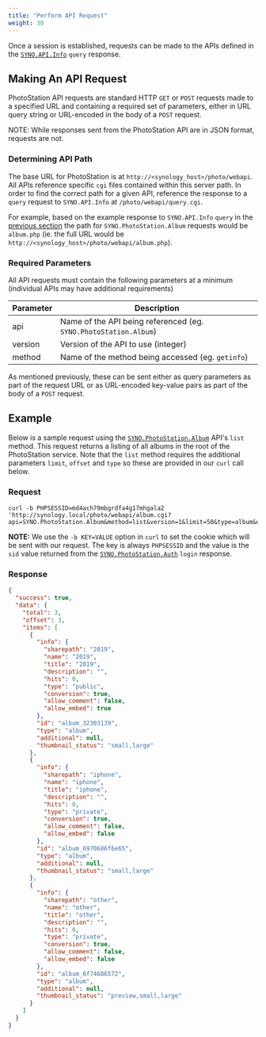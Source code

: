 ```yaml
---
title: "Perform API Request"
weight: 30
---
```


Once a session is established, requests can be made to the APIs defined in
the [`SYNO.API.Info`](/api/syno-api-info) `query` response.

## Making An API Request ##

PhotoStation API requests are standard HTTP `GET` or `POST` requests made to
a specified URL and containing a required set of parameters, either in URL
query string or URL-encoded in the body of a `POST` request.

NOTE: While responses sent from the PhotoStation API are in JSON format,
requests are not.

### Determining API Path ###

The base URL for PhotoStation is at `http://<synology_host>/photo/webapi`. All
APIs reference specific `cgi` files contained within this server path. In order
to find the correct path for a given API, reference the response to a
`query` request to `SYNO.API.Info` at `/photo/webapi/query.cgi`.

For example, based on the example response to `SYNO.API.Info` `query` in the
[previous section](/getting-started/get-api-info) the path for `SYNO.PhotoStation.Album`
requests would be `album.php`
(ie. the full URL would be `http://<synology_host>/photo/webapi/album.php`).

### Required Parameters ###

All API requests must contain the following parameters at a minimum (individual
APIs may have additional requirements)

|Parameter|Description|
|---------|-----------|
|api|Name of the API being referenced (eg. `SYNO.PhotoStation.Album`)
|version|Version of the API to use (integer)
|method|Name of the method being accessed (eg. `getinfo`)

As mentioned previously, these can be sent either as query parameters
as part of the request URL or as URL-encoded key-value pairs as part
of the body of a `POST` request.

## Example ##

Below is a sample request using the [`SYNO.PhotoStation.Album`](/api/syno-photostation-album)
API's `list` method. This request returns a listing of all albums in the root of the
PhotoStation service. Note that the `list` method requires the additional parameters
`limit`, `offset` and `type` so these are provided in our `curl` call below.

### Request ###

```text
curl -b PHPSESSID=md4ach79mbgrdfa4g17mhgala2 'http://synology.local/photo/webapi/album.cgi?api=SYNO.PhotoStation.Album&method=list&version=1&limit=50&type=album&offset=0
```

**NOTE:** We use the `-b KEY=VALUE` option in `curl` to set the cookie
which will be sent with our request. The key is always `PHPSESSID` and
the value is the `sid` value returned from the [`SYNO.PhotoStation.Auth`](/api/syno-photostation-auth) `login` response.

### Response ###

```json
{
  "success": true,
  "data": {
    "total": 3,
    "offset": 3,
    "items": [
      {
        "info": {
          "sharepath": "2019",
          "name": "2019",
          "title": "2019",
          "description": "",
          "hits": 0,
          "type": "public",
          "conversion": true,
          "allow_comment": false,
          "allow_embed": true
        },
        "id": "album_32303139",
        "type": "album",
        "additional": null,
        "thumbnail_status": "small,large"
      },
      {
        "info": {
          "sharepath": "iphone",
          "name": "iphone",
          "title": "iphone",
          "description": "",
          "hits": 0,
          "type": "private",
          "conversion": true,
          "allow_comment": false,
          "allow_embed": false
        },
        "id": "album_6970686f6e65",
        "type": "album",
        "additional": null,
        "thumbnail_status": "small,large"
      },
      {
        "info": {
          "sharepath": "other",
          "name": "other",
          "title": "other",
          "description": "",
          "hits": 0,
          "type": "private",
          "conversion": true,
          "allow_comment": false,
          "allow_embed": false
        },
        "id": "album_6f74686572",
        "type": "album",
        "additional": null,
        "thumbnail_status": "preview,small,large"
      }
    ]
  }
}
```

